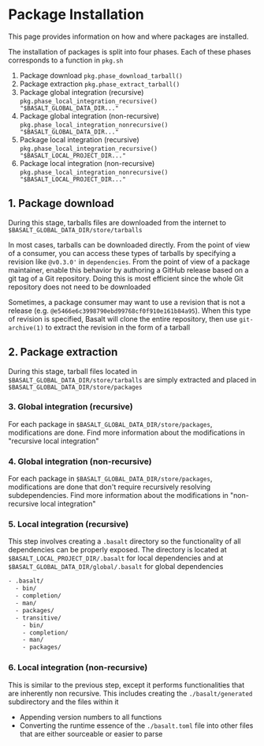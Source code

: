 # Package Installation

This page provides information on how and where packages are installed.

The installation of packages is split into four phases. Each of these phases corresponds to a function in `pkg.sh`

1. Package download `pkg.phase_download_tarball()`
2. Package extraction `pkg.phase_extract_tarball()`
3. Package global integration (recursive) `pkg.phase_local_integration_recursive() "$BASALT_GLOBAL_DATA_DIR..."`
4. Package global integration (non-recursive) `pkg.phase_local_integration_nonrecursive() "$BASALT_GLOBAL_DATA_DIR..."`
5. Package local integration (recursive) `pkg.phase_local_integration_recursive() "$BASALT_LOCAL_PROJECT_DIR..."`
6. Package local integration (non-recursive) `pkg.phase_local_integration_nonrecursive() "$BASALT_LOCAL_PROJECT_DIR..."`

## 1. Package download

During this stage, tarballs files are downloaded from the internet to `$BASALT_GLOBAL_DATA_DIR/store/tarballs`

In most cases, tarballs can be downloaded directly. From the point of view of a consumer, you can access these types of tarballs by specifying a revision like `@v0.3.0'` in `dependencies`. From the point of view of a package maintainer, enable this behavior by authoring a GitHub release based on a git tag of a Git repository. Doing this is most efficient since the whole Git repository does not need to be downloaded

Sometimes, a package consumer may want to use a revision that is not a release (e.g. `@e5466e6c3998790ebd99768cf0f910e161b84a95`). When this type of revision is specified, Basalt will clone the entire repository, then use `git-archive(1)` to extract the revision in the form of a tarball

## 2. Package extraction

During this stage, tarball files located in `$BASALT_GLOBAL_DATA_DIR/store/tarballs` are simply extracted and placed in `$BASALT_GLOBAL_DATA_DIR/store/packages`

### 3. Global integration (recursive)

For each package in `$BASALT_GLOBAL_DATA_DIR/store/packages`, modifications are done. Find more information about the modifications in "recursive local integration"



### 4. Global integration (non-recursive)

For each package in `$BASALT_GLOBAL_DATA_DIR/store/packages`, modifications are done that don't require recursively resolving subdependencies. Find more information about the modifications in "non-recursive local integration"

### 5. Local integration (recursive)

This step involves creating a `.basalt` directory so the functionality of all dependencies can be properly exposed. The directory is located at `$BASALT_LOCAL_PROJECT_DIR/.basalt` for local dependencies and at `$BASALT_GLOBAL_DATA_DIR/global/.basalt` for global dependencies

```txt
- .basalt/
  - bin/
  - completion/
  - man/
  - packages/
  - transitive/
    - bin/
    - completion/
    - man/
    - packages/
```

### 6. Local integration (non-recursive)

This is similar to the previous step, except it performs functionalities that are inherently non recursive. This includes creating the `./basalt/generated` subdirectory and the files within it

- Appending version numbers to all functions
- Converting the runtime essence of the `./basalt.toml` file into other files that are either sourceable or easier to parse
